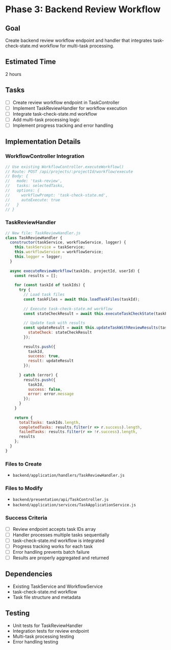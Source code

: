 # Phase 3: Backend Review Workflow

## Goal
Create backend review workflow endpoint and handler that integrates task-check-state.md workflow for multi-task processing.

## Estimated Time
2 hours

## Tasks
- [ ] Create review workflow endpoint in TaskController
- [ ] Implement TaskReviewHandler for workflow execution
- [ ] Integrate task-check-state.md workflow
- [ ] Add multi-task processing logic
- [ ] Implement progress tracking and error handling

## Implementation Details

### WorkflowController Integration
```javascript
// Use existing WorkflowController.executeWorkflow()
// Route: POST /api/projects/:projectId/workflow/execute
// Body: {
//   mode: 'task-review',
//   tasks: selectedTasks,
//   options: {
//     workflowPrompt: 'task-check-state.md',
//     autoExecute: true
//   }
// }
```

### TaskReviewHandler
```javascript
// New file: TaskReviewHandler.js
class TaskReviewHandler {
  constructor(taskService, workflowService, logger) {
    this.taskService = taskService;
    this.workflowService = workflowService;
    this.logger = logger;
  }
  
  async executeReviewWorkflow(taskIds, projectId, userId) {
    const results = [];
    
    for (const taskId of taskIds) {
      try {
        // Load task files
        const taskFiles = await this.loadTaskFiles(taskId);
        
        // Execute task-check-state.md workflow
        const stateCheckResult = await this.executeTaskCheckState(taskFiles, projectId);
        
        // Update task with results
        const updateResult = await this.updateTaskWithReviewResults(taskId, {
          stateCheck: stateCheckResult
        });
        
        results.push({
          taskId,
          success: true,
          result: updateResult
        });
        
      } catch (error) {
        results.push({
          taskId,
          success: false,
          error: error.message
        });
      }
    }
    
    return {
      totalTasks: taskIds.length,
      completedTasks: results.filter(r => r.success).length,
      failedTasks: results.filter(r => !r.success).length,
      results
    };
  }
}
```

### Files to Create
- `backend/application/handlers/TaskReviewHandler.js`

### Files to Modify
- `backend/presentation/api/TaskController.js`
- `backend/application/services/TaskApplicationService.js`

### Success Criteria
- [ ] Review endpoint accepts task IDs array
- [ ] Handler processes multiple tasks sequentially
- [ ] task-check-state.md workflow is integrated
- [ ] Progress tracking works for each task
- [ ] Error handling prevents batch failure
- [ ] Results are properly aggregated and returned

## Dependencies
- Existing TaskService and WorkflowService
- task-check-state.md workflow
- Task file structure and metadata

## Testing
- Unit tests for TaskReviewHandler
- Integration tests for review endpoint
- Multi-task processing testing
- Error handling testing

